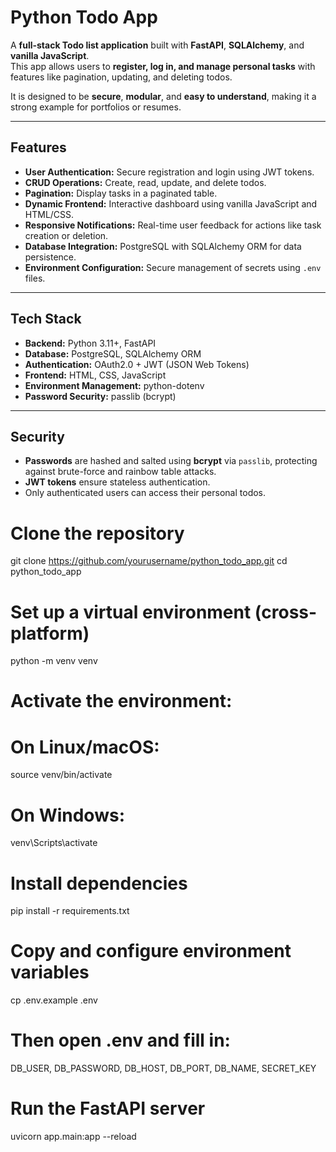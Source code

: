# Python Todo App

A **full-stack Todo list application** built with **FastAPI**, **SQLAlchemy**, and **vanilla JavaScript**.  
This app allows users to **register, log in, and manage personal tasks** with features like pagination, updating, and deleting todos.  

It is designed to be **secure**, **modular**, and **easy to understand**, making it a strong example for portfolios or resumes.

---

## Features

- **User Authentication:** Secure registration and login using JWT tokens.
- **CRUD Operations:** Create, read, update, and delete todos.
- **Pagination:** Display tasks in a paginated table.
- **Dynamic Frontend:** Interactive dashboard using vanilla JavaScript and HTML/CSS.
- **Responsive Notifications:** Real-time user feedback for actions like task creation or deletion.
- **Database Integration:** PostgreSQL with SQLAlchemy ORM for data persistence.
- **Environment Configuration:** Secure management of secrets using `.env` files.

---

## Tech Stack

- **Backend:** Python 3.11+, FastAPI
- **Database:** PostgreSQL, SQLAlchemy ORM
- **Authentication:** OAuth2.0 + JWT (JSON Web Tokens)
- **Frontend:** HTML, CSS, JavaScript
- **Environment Management:** python-dotenv
- **Password Security:** passlib (bcrypt)

---

## Security

- **Passwords** are hashed and salted using **bcrypt** via `passlib`, protecting against brute-force and rainbow table attacks.
- **JWT tokens** ensure stateless authentication.
- Only authenticated users can access their personal todos.

# Clone the repository
git clone https://github.com/yourusername/python_todo_app.git
cd python_todo_app

# Set up a virtual environment (cross-platform)
python -m venv venv
# Activate the environment:
# On Linux/macOS:
source venv/bin/activate
# On Windows:
venv\Scripts\activate

# Install dependencies
pip install -r requirements.txt

# Copy and configure environment variables
cp .env.example .env
# Then open .env and fill in:
DB_USER, DB_PASSWORD, DB_HOST, DB_PORT, DB_NAME, SECRET_KEY

# Run the FastAPI server
uvicorn app.main:app --reload
